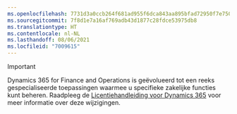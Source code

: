 ```yaml
---
ms.openlocfilehash: 7731d3a0ccb264f681ad955f6dca843aa895bfad72950f7e750efb143ae71391
ms.sourcegitcommit: 7f8d1e7a16af769adb43d1877c28fdce53975db8
ms.translationtype: HT
ms.contentlocale: nl-NL
ms.lasthandoff: 08/06/2021
ms.locfileid: "7009615"
---
```

> [!IMPORTANT]
> Dynamics 365 for Finance and Operations is geëvolueerd tot een reeks gespecialiseerde toepassingen waarmee u specifieke zakelijke functies kunt beheren. Raadpleeg de [Licentiehandleiding voor Dynamics 365](https://go.microsoft.com/fwlink/p/?LinkId=866544) voor meer informatie over deze wijzigingen.
 
